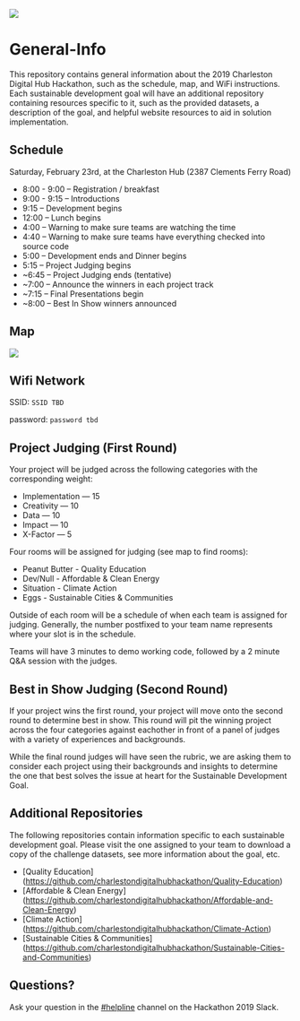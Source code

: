 ![](https://raw.githubusercontent.com/Hackathon2019/General-Info/master/Hackathon2019_Logo.png)
# General-Info
This repository contains general information about the 2019 Charleston Digital Hub Hackathon, such as the schedule, map, and WiFi instructions. Each sustainable development goal will have an additional repository containing resources specific to it, such as the provided datasets, a description of the goal, and helpful website resources to aid in solution implementation.

## Schedule

Saturday, February 23rd, at the Charleston Hub (2387 Clements Ferry Road)
 
+ 8:00 - 9:00 – Registration / breakfast
+ 9:00 - 9:15 – Introductions
+ 9:15 – Development begins
+ 12:00 – Lunch begins
+ 4:00 – Warning to make sure teams are watching the time
+ 4:40 – Warning to make sure teams have everything checked into source code
+ 5:00 – Development ends and Dinner begins
+ 5:15 – Project Judging begins
+ ~6:45 – Project Judging ends (tentative)
+ ~7:00 – Announce the winners in each project track
+ ~7:15 – Final Presentations begin
+ ~8:00 – Best In Show winners announced

## Map
![](https://raw.githubusercontent.com/Hackathon2019/General-Info/master/Hackathon2019_Map.png)
  
## Wifi Network
SSID: `SSID TBD` 

password: `password tbd`

## Project Judging (First Round)
Your project will be judged across the following categories with the corresponding weight:

+ Implementation — 15
+ Creativity — 10
+ Data — 10
+ Impact — 10
+ X-Factor — 5

Four rooms will be assigned for judging (see map to find rooms):
+ Peanut Butter - Quality Education
+ Dev/Null - Affordable & Clean Energy 
+ Situation - Climate Action
+ Eggs - Sustainable Cities & Communities

Outside of each room will be a schedule of when each team is assigned for judging. Generally, the number postfixed to your team name represents where your slot is in the schedule. 

Teams will have 3 minutes to demo working code, followed by a 2 minute Q&A session with the judges. 

## Best in Show Judging (Second Round)
If your project wins the first round, your project will move onto the second round to determine best in show. This round will pit the winning project across the four categories against eachother in front of a panel of judges with a variety of experiences and backgrounds.

While the final round judges will have seen the rubric, we are asking them to consider each project using their backgrounds and insights to determine the one that best solves the issue at heart for the Sustainable Development Goal.

## Additional Repositories 

The following repositories contain information specific to each sustainable development goal. Please visit the one assigned to your team to download a copy of the challenge datasets, see more information about the goal, etc. 

+ [Quality Education] (https://github.com/charlestondigitalhubhackathon/Quality-Education)
+ [Affordable & Clean Energy] (https://github.com/charlestondigitalhubhackathon/Affordable-and-Clean-Energy)
+ [Climate Action] (https://github.com/charlestondigitalhubhackathon/Climate-Action)
+ [Sustainable Cities & Communities]  (https://github.com/charlestondigitalhubhackathon/Sustainable-Cities-and-Communities)

## Questions?

Ask your question in the [#helpline](https://hackathon2019.slack.com/messages/CF4TJ01NU) channel on the Hackathon 2019 Slack. 
